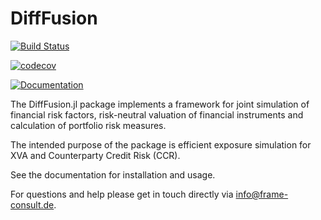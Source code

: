 # DiffFusion

[![Build Status](https://github.com/frame-consulting/DiffFusion.jl/actions/workflows/CI.yml/badge.svg?branch=main)](https://github.com/frame-consulting/DiffFusion.jl/actions/workflows/CI.yml?query=branch%3Amain)

[![codecov](https://codecov.io/github/frame-consulting/DiffFusion.jl/branch/main/graph/badge.svg?token=U9IZPWR0T1)](https://codecov.io/github/frame-consulting/DiffFusion.jl)

[![Documentation](https://img.shields.io/badge/Documentation-dev-blue)](https://frame-consulting.github.io/DiffFusion.jl/dev/)

The DiffFusion.jl package implements a framework for joint simulation of financial risk factors, risk-neutral valuation of financial instruments and calculation of portfolio risk measures.

The intended purpose of the package is efficient exposure simulation for XVA and Counterparty Credit Risk (CCR).

See the documentation for installation and usage.

For questions and help please get in touch directly via info@frame-consult.de.
